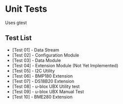 # Unit Tests
Uses gtest

## Test List
- [Test 01] - Data Stream
- [Test 02] - Configuration Module
- [Test 03] - Data Module
- [Test 04] - Extension Module (Not Yet Implemented)
- [Test 05] - I2C Utility
- [Test 06] - BMP180 Extension
- [Test 07] - DS18B20 Extension
- [Test 08] - u-blox UBX Utility test
- [Test 09] - u-blox UBX Manual Test
- [Test 10] - BME280 Extension